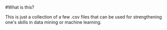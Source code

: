 #What is this?

This is just a collection of a few .csv files that can be used for strengthening one's skills in data mining or machine learning. 
